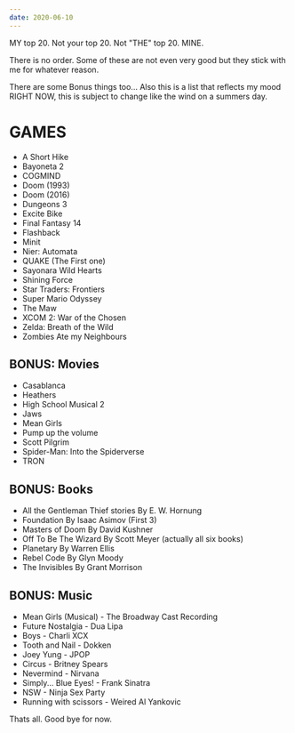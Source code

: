 ```yaml
---
date: 2020-06-10
---
```


MY top 20. Not your top 20. Not "THE" top 20. MINE.

There is no order. Some of these are not even very good but they stick with me for whatever reason.

There are some Bonus things too... Also this is a list that reflects my mood RIGHT NOW, this is subject to change like the wind on a summers day.

# GAMES

* A Short Hike
* Bayoneta 2
* COGMIND
* Doom (1993)
* Doom (2016)
* Dungeons 3
* Excite Bike
* Final Fantasy 14
* Flashback
* Minit
* Nier: Automata
* QUAKE (The First one)
* Sayonara Wild Hearts
* Shining Force
* Star Traders: Frontiers
* Super Mario Odyssey
* The Maw
* XCOM 2: War of the Chosen
* Zelda: Breath of the Wild
* Zombies Ate my Neighbours

## BONUS: Movies

* Casablanca
* Heathers
* High School Musical 2
* Jaws
* Mean Girls
* Pump up the volume
* Scott Pilgrim
* Spider-Man: Into the Spiderverse
* TRON

## BONUS: Books

* All the Gentleman Thief stories By E. W. Hornung
* Foundation By Isaac Asimov (First 3)
* Masters of Doom By David Kushner
* Off To Be The Wizard By Scott Meyer (actually all six books)
* Planetary By Warren Ellis
* Rebel Code By Glyn Moody
* The Invisibles By Grant Morrison

## BONUS: Music

* Mean Girls (Musical) - The Broadway Cast Recording
* Future Nostalgia - Dua Lipa
* Boys - Charli XCX
* Tooth and Nail - Dokken
* Joey Yung - JPOP
* Circus - Britney Spears
* Nevermind - Nirvana
* Simply... Blue Eyes! - Frank Sinatra
* NSW - Ninja Sex Party
* Running with scissors - Weired Al Yankovic

Thats all. Good bye for now.

